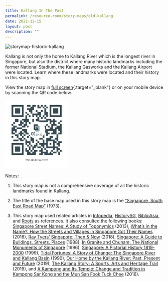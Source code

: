 ```yaml
---
title: Kallang In The Past
permalink: /resource-room/story-maps/old-kallang
date: 2021-12-15
layout: post
description: ""
---
```


<img src="/images/storymap-image-historic-kallang.png" alt="storymap-historic-kallang"/>

Kallang is not only the home to Kallang River which is the longest river in Singapore, but also the district where many historic landmarks including the former National Stadium, the Kallang Gasworks and the Kallang Airport were located. Learn where these landmarks were located and their history in this story map.

View the story map in [full screen](https://nlb.geoicon.com/spatialdiscovery/storymaps/historic-kallang/index.html){:target="_blank"} or on your mobile device by scanning the QR code below.

<img src="/images/qr-code-storymap-kallang-historic.jpg" alt="qr-code-storymap-kallang-historic" style="width:200px;" />

Notes:
1. This story map is not a comprehensive coverage of all the historic landmarks found in Kallang.

2. The title of the base map used in this story map is the [“Singapore, South East Road Map”](https://www.nas.gov.sg/archivesonline/maps_building_plans/record-details/5da4406e-087b-11e7-afb1-0050568939ad) (1973).

3. This story map used related articles in [Infopedia](https://eresources.nlb.gov.sg/infopedia/), [HistorySG](http://eresources.nlb.gov.sg/history), [BiblioAsia](https://www.nlb.gov.sg/Browse/BiblioAsia.aspx), and [Roots](https://www.roots.sg/) as references. It also consulted the following books: [Singapore Street Names: A Study of Toponymics](https://eservice.nlb.gov.sg/item_holding.aspx?bid=200123850) (2013), [What’s in the Name?: How the Streets and Villages in Singapore Got Their Names](https://eservice.nlb.gov.sg/item_holding.aspx?bid=202924449) (2018), [Ray Tyers’ Singapore: Then & Now](https://eservice.nlb.gov.sg/item_holding.aspx?bid=203784837) (2018), [Singapore: A Guide to Buildings, Streets, Places](http://eservice.nlb.gov.sg/item_holding.aspx?bid=4712298) (1988), [In Granite and Chunam: The National Monuments of Singapore](http://eservice.nlb.gov.sg/item_holding_s.aspx?bid=7919754) (1996), [Singapore: A Pictorial History 1819-2000](http://eservice.nlb.gov.sg/item_holding.aspx?bid=9651676) (1999), [Tidal Fortunes: A Story of Change: The Singapore River and Kallang Basin](https://eservice.nlb.gov.sg/item_holding.aspx?bid=5788078) (1990), [Our Home by the Kallang River: Past, Present and Future](https://eservice.nlb.gov.sg/item_holding.aspx?bid=203906712) (2019), [The Kallang Story: A Sports, Arts and Heritage Trail](https://eservice.nlb.gov.sg/item_holding.aspx?bid=203961125) (2019), and [A Kampong and Its Temple: Change and Tradition in Kampong Sar Kong and the Mun San Fook Tuck Chee](https://eservice.nlb.gov.sg/item_holding.aspx?bid=202670176) (2016).